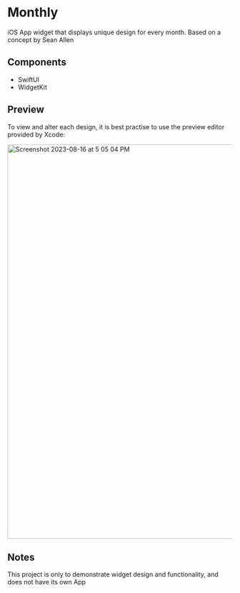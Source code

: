 # Monthly
iOS App widget that displays  unique design for every month. Based on a concept by Sean Allen

## Components
- SwiftUI
- WidgetKit

## Preview
To view and alter each design, it is best practise to use the preview editor provided by Xcode:

<img width="883" alt="Screenshot 2023-08-16 at 5 05 04 PM" src="https://github.com/Taha-Chaudhry/monthly-widget/assets/46199675/1eaf3b37-63d9-4f41-ba38-5267c6e19294">


## Notes
This project is only to demonstrate widget design and functionality, and does not have its own App
